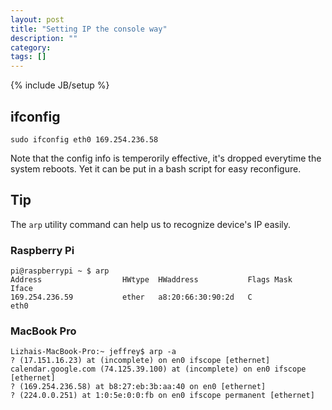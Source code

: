```yaml
---
layout: post
title: "Setting IP the console way"
description: ""
category: 
tags: []
---
```

{% include JB/setup %}

## ifconfig

    sudo ifconfig eth0 169.254.236.58

Note that the config info is temperorily effective, it's dropped everytime the system reboots. Yet it can be put in a bash script for easy reconfigure.

## Tip

The `arp` utility command can help us to recognize device's IP easily.

### Raspberry Pi

    pi@raspberrypi ~ $ arp
    Address                  HWtype  HWaddress           Flags Mask            Iface
    169.254.236.59           ether   a8:20:66:30:90:2d   C                     eth0

### MacBook Pro

    Lizhais-MacBook-Pro:~ jeffrey$ arp -a
    ? (17.151.16.23) at (incomplete) on en0 ifscope [ethernet]
    calendar.google.com (74.125.39.100) at (incomplete) on en0 ifscope [ethernet]
    ? (169.254.236.58) at b8:27:eb:3b:aa:40 on en0 [ethernet]
    ? (224.0.0.251) at 1:0:5e:0:0:fb on en0 ifscope permanent [ethernet]